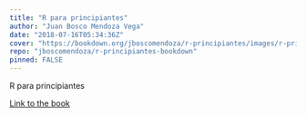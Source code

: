 ```yaml
---
title: "R para principiantes"
author: "Juan Bosco Mendoza Vega"
date: "2018-07-16T05:34:36Z"
cover: "https://bookdown.org/jboscomendoza/r-principiantes/images/r-principiantes-cover.png"
repo: "jboscomendoza/r-principiantes-bookdown"
pinned: FALSE
---
```


R para principiantes

[Link to the book](https://bookdown.org/jboscomendoza/r-principiantes/)
